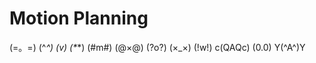 # Motion Planning

(=。=) 
(^_^) 
($v$) 
(*_*) 
(#m#) 
(@×@) 
(?o?) 
(×_×) 
(!w!) 
c(QAQc)
(0.0)
Y(^A^)Y